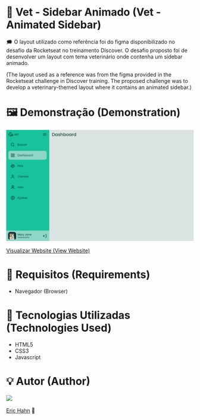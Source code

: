 # 🍔 Vet - Sidebar Animado (Vet - Animated Sidebar)

🗯️ O layout utilizado como referência foi do figma disponibilizado no desafio da Rocketseat
no treinamento Discover. O desafio proposto foi de desenvolver um layout com tema veterinário
onde contenha um sidebar animado.

(The layout used as a reference was from the figma provided in the Rocketseat challenge
in Discover training. The proposed challenge was to develop a veterinary-themed layout
where it contains an animated sidebar.)

# 🖼️ Demonstração (Demonstration)

<p align="center">
  <img src="./assets/img/demo.gif" width="700">
</p>

[Visualizar Website (View Website)](https://erich4hn.github.io/vet-animated-sidebar/)

# 📝 Requisitos (Requirements)

- Navegador (Browser)

# 🎲 Tecnologias Utilizadas (Technologies Used)

- HTML5
- CSS3
- Javascript

# 💡 Autor (Author)

<img src="https://avatars.githubusercontent.com/u/22550836?s=120&v=4">

[Eric Hahn](https://github.com/erich4hn) 👔
